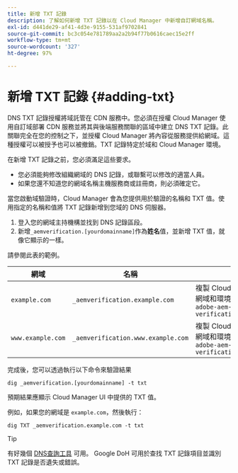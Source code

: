 ```yaml
---
title: 新增 TXT 記錄
description: 了解如何新增 TXT 記錄以在 Cloud Manager 中新增自訂網域名稱。
exl-id: d441de29-af41-4d3e-9155-531af9702841
source-git-commit: bc3c054e781789aa2a2b94f77b0616caec15e2ff
workflow-type: tm+mt
source-wordcount: '327'
ht-degree: 97%

---
```


# 新增 TXT 記錄 {#adding-txt}

DNS TXT 記錄授權將域託管在 CDN 服務中。您必須在授權 Cloud Manager 使用自訂域部署 CDN 服務並將其與後端服務關聯的區域中建立 DNS TXT 記錄。此關聯完全在您的控制之下，並授權 Cloud Manager 將內容從服務提供給網域。這種授權可以被授予也可以被撤銷。TXT 記錄特定於域和 Cloud Manager 環境。

在新增 TXT 記錄之前，您必須滿足這些要求。

* 您必須能夠修改組織網域的 DNS 記錄，或聯繫可以修改的適當人員。
* 如果您還不知道您的網域名稱主機服務商或註冊商，則必須確定它。

當您啟動域驗證時，Cloud Manager 會為您提供用於驗證的名稱和 TXT 值。使用指定的名稱和值將 TXT 記錄新增到您域的 DNS 伺服器。

1. 登入您的網域主持機構並找到 DNS 記錄區段。
1. 新增`_aemverification.[yourdomainname]`作為&#x200B;**姓名**&#x200B;值，並新增 TXT 值，就像它顯示的一樣。

請參閱此表的範例。

| 網域 | 名稱 | TXT 數值 |
|--- |--- |---|
| `example.com` | `_aemverification.example.com` | 複製 Cloud Manager UI 中顯示的整個值。這是特定於網域和環境的。例如：<br>`adobe-aem-verification=example.com/[program]/[env]/..*` |
| `www.example.com` | `_aemverification.www.example.com` | 複製 Cloud Manager UI 中顯示的整個值。這是特定於網域和環境的。例如：<br>`adobe-aem-verification=www.example.com/[program]/[env]/..*` |

完成後，您可以透過執行以下命令來驗證結果

```shell
dig _aemverification.[yourdomainname] -t txt
```

預期結果應顯示 Cloud Manager UI 中提供的 TXT 值。

例如，如果您的網域是 `example.com`，然後執行：

```shell
dig TXT _aemverification.example.com -t txt
```

>[!TIP]
>
>有好幾個 [DNS查詢工具](https://www.ultratools.com/tools/dnsLookup) 可用。 Google DoH 可用於查找 TXT 記錄項目並識別 TXT 記錄是否遺失或錯誤。
